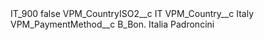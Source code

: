 <?xml version="1.0" encoding="UTF-8"?>
<CustomMetadata xmlns="http://soap.sforce.com/2006/04/metadata" xmlns:xsi="http://www.w3.org/2001/XMLSchema-instance" xmlns:xsd="http://www.w3.org/2001/XMLSchema">
    <label>IT_900</label>
    <protected>false</protected>
    <values>
        <field>VPM_CountryISO2__c</field>
        <value xsi:type="xsd:string">IT</value>
    </values>
    <values>
        <field>VPM_Country__c</field>
        <value xsi:type="xsd:string">Italy</value>
    </values>
    <values>
        <field>VPM_PaymentMethod__c</field>
        <value xsi:type="xsd:string">B_Bon. Italia Padroncini</value>
    </values>
</CustomMetadata>
